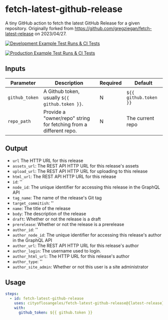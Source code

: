 # fetch-latest-github-release

A tiny GitHub action to fetch the latest GitHub Release for a given repository. Originally forked from https://github.com/gregziegan/fetch-latest-release on 2023/04/27.

[![Development Example Test Runs & CI Tests](https://github.com/CityOfLosAngeles/fetch-latest-github-release/actions/workflows/example-runs.yml/badge.svg?branch=development)](https://github.com/CityOfLosAngeles/fetch-latest-github-release/actions/workflows/example-runs.yml)

[![Production Example Test Runs & CI Tests](https://github.com/CityOfLosAngeles/fetch-latest-github-release/actions/workflows/example-runs.yml/badge.svg?branch=production)](https://github.com/CityOfLosAngeles/fetch-latest-github-release/actions/workflows/example-runs.yml)

## Inputs

| Parameter           | Description                                                                                | Required | Default      |
| ------------------- | ------------------------------------------------------------------------------------------ | -------- | ------------ |
| `github_token`      | A Github token, usually `${{ github.token }}`.                                             | N        | `${{ github.token }}`  |
| `repo_path`         | Provide a "owner/repo" string for fetching from a different repo.                          | N        | The current repo       |

## Output

- `url` The HTTP URL for this release
- `assets_url`: The REST API HTTP URL for this release's assets
- `upload_url`: The REST API HTTP URL for uploading to this release
- `html_url`: The REST API HTTP URL for this release
- `id`: ''
- `node_id`: The unique identifier for accessing this release in the GraphQL API
- `tag_name`: The name of the release's Git tag
- `target_commitish`: ''
- `name`: The title of the release
- `body`: The description of the release
- `draft`: Whether or not the release is a draft
- `prerelease`: Whether or not the release is a prerelease
- `author_id`: ''
- `author_node_id`: The unique identifier for accessing this release's author in the GraphQL API
- `author_url`: The REST API HTTP URL for this release's author
- `author_login`: The username used to login.
- `author_html_url`: The HTTP URL for this release's author
- `author_type`: ''
- `author_site_admin`: Whether or not this user is a site administrator

## Usage

```yaml
steps:
  - id: fetch-latest-github-release
    uses: cityoflosangeles/fetch-latest-github-release@{latest-release} # ex. v1, v2, v3 etc. See https://github.com/CityOfLosAngeles/fetch-latest-github-release/releases
    with:
      github_token: ${{ github.token }}
```